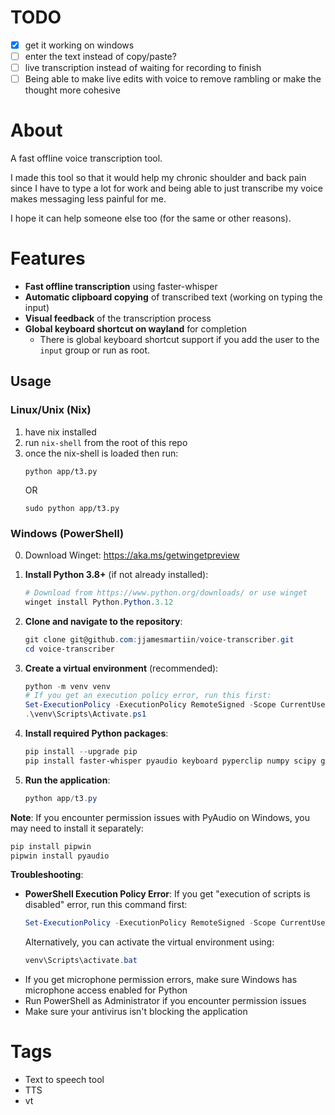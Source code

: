 # TODO
- [x] get it working on windows
- [ ] enter the text instead of copy/paste?
- [ ] live transcription instead of waiting for recording to finish
- [ ] Being able to make live edits with voice to remove rambling or make the thought more cohesive

# About
A fast offline voice transcription tool. 

I made this tool so that it would help my chronic shoulder and back pain since I have to type a lot for work and being able to just transcribe my voice makes messaging less painful for me.

I hope it can help someone else too (for the same or other reasons).

# Features
- **Fast offline transcription** using faster-whisper
- **Automatic clipboard copying** of transcribed text (working on typing the input)
- **Visual feedback** of the transcription process
- **Global keyboard shortcut on wayland** for completion 
    - There is global keyboard shortcut support if you add the user to the `input` group or run as root. 

## Usage

### Linux/Unix (Nix)
1. have nix installed
2. run `nix-shell` from the root of this repo 
3. once the nix-shell is loaded then run: 
    ```
    python app/t3.py
    ```
    OR
    ```
    sudo python app/t3.py
    ```

### Windows (PowerShell)
0. Download Winget: https://aka.ms/getwingetpreview
1. **Install Python 3.8+** (if not already installed):
   ```powershell
   # Download from https://www.python.org/downloads/ or use winget
   winget install Python.Python.3.12
   ```

2. **Clone and navigate to the repository**:
   ```powershell
   git clone git@github.com:jjamesmartiin/voice-transcriber.git
   cd voice-transcriber
   ```

3. **Create a virtual environment** (recommended):
   ```powershell
   python -m venv venv
   # If you get an execution policy error, run this first:
   Set-ExecutionPolicy -ExecutionPolicy RemoteSigned -Scope CurrentUser
   .\venv\Scripts\Activate.ps1
   ```

4. **Install required Python packages**:
   ```powershell
   pip install --upgrade pip
   pip install faster-whisper pyaudio keyboard pyperclip numpy scipy gtts pynput
   ```

5. **Run the application**:
   ```powershell
   python app/t3.py
   ```

**Note**: If you encounter permission issues with PyAudio on Windows, you may need to install it separately:
```powershell
pip install pipwin
pipwin install pyaudio
```

**Troubleshooting**:
- **PowerShell Execution Policy Error**: If you get "execution of scripts is disabled" error, run this command first:
  ```powershell
  Set-ExecutionPolicy -ExecutionPolicy RemoteSigned -Scope CurrentUser
  ```
  Alternatively, you can activate the virtual environment using:
  ```powershell
  venv\Scripts\activate.bat
  ```
- If you get microphone permission errors, make sure Windows has microphone access enabled for Python
- Run PowerShell as Administrator if you encounter permission issues
- Make sure your antivirus isn't blocking the application

# Tags
- Text to speech tool
- TTS
- vt
